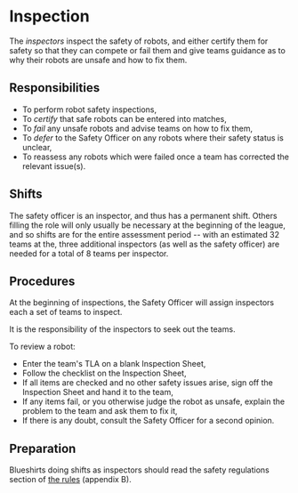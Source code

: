 Inspection
==========

The *inspectors* inspect the safety of robots, and either certify
them for safety so that they can compete or fail them and give teams
guidance as to why their robots are unsafe and how to fix them.

Responsibilities
----------------

* To perform robot safety inspections,
* To *certify* that safe robots can be entered into matches,
* To *fail* any unsafe robots and advise teams on how to fix them,
* To *defer* to the Safety Officer on any robots where their safety
  status is unclear,
* To reassess any robots which were failed once a team has corrected
  the relevant issue(s).

Shifts
------

The safety officer is an inspector, and thus has a permanent shift.
Others filling the role will only usually be necessary at the
beginning of the league, and so shifts are for the entire assessment
period -- with an estimated 32 teams at the, three additional
inspectors (as well as the safety officer) are needed for a total
of 8 teams per inspector.

Procedures
----------

At the beginning of inspections, the Safety Officer will assign
inspectors each a set of teams to inspect.

It is the responsibility of the inspectors to seek out the teams.

To review a robot:

* Enter the team's TLA on a blank Inspection Sheet,
* Follow the checklist on the Inspection Sheet,
* If all items are checked and no other safety issues arise, sign
  off the Inspection Sheet and hand it to the team,
* If any items fail, or you otherwise judge the robot as unsafe,
  explain the problem to the team and ask them to fix it,
* If there is any doubt, consult the Safety Officer for a second
  opinion.

Preparation
-----------

Blueshirts doing shifts as inspectors should read the safety
regulations section of [the
rules](https://www.studentrobotics.org/docs/rules) (appendix B).

